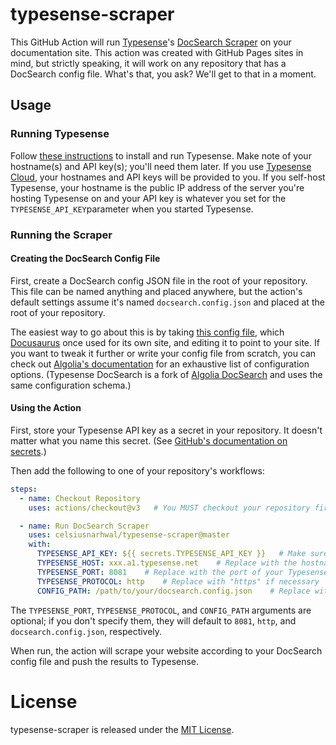# typesense-scraper

This GitHub Action will run [Typesense](https://typesense.org)'s [DocSearch Scraper](https://github.com/typesense/typesense-docsearch-scraper)
on your documentation site. This action was created with GitHub Pages sites in mind, but strictly speaking, it will
work on any repository that has a DocSearch config file. What's that, you ask? We'll get to that in a moment.

## Usage

### Running Typesense

Follow [these instructions](https://typesense.org/docs/guide/install-typesense.html) to install and run Typesense.
Make note of your hostname(s) and API key(s); you'll need them later. If you use [Typesense Cloud](https://cloud.typesense.org),
your hostnames and API keys will be provided to you. If you self-host Typesense, your hostname is the public IP address 
of the server you're hosting Typesense on and your API key is whatever you set for the `TYPESENSE_API_KEY`parameter 
when you started Typesense.

### Running the Scraper

#### Creating the DocSearch Config File

First, create a DocSearch config JSON file in the root of your repository. This file can be named anything and placed
anywhere, but the action's default settings assume it's named `docsearch.config.json` and placed at the root of your
repository.

The easiest way to go about this is by taking [this config file](https://github.com/algolia/docsearch-configs/blob/master/configs/docusaurus-2.json),
which [Docusaurus](https://docusaurus.io/) once used for its own site, and editing it to point to your site. If you want to
tweak it further or write your config file from scratch, you can check out [Algolia's documentation](https://docsearch.algolia.com/docs/legacy/config-file/) 
for an exhaustive list of configuration options. (Typesense DocSearch is a fork of [Algolia DocSearch](https://github.com/algolia/docsearch) 
and uses the same configuration schema.)

#### Using the Action

First, store your Typesense API key as a secret in your repository. It doesn't matter what you name this secret.
(See [GitHub's documentation on secrets](https://docs.github.com/en/actions/security-guides/encrypted-secrets).)

Then add the following to one of your repository's workflows:

```yaml
steps:
  - name: Checkout Repository
    uses: actions/checkout@v3   # You MUST checkout your repository first!

  - name: Run DocSearch Scraper
    uses: celsiusnarhwal/typesense-scraper@master
    with:
      TYPESENSE_API_KEY: ${{ secrets.TYPESENSE_API_KEY }}   # Make sure this matches the name of your secret
      TYPESENSE_HOST: xxx.a1.typesense.net    # Replace with the hostname of your Typesense server
      TYPESENSE_PORT: 8081    # Replace with the port of your Typesense server
      TYPESENSE_PROTOCOL: http    # Replace with "https" if necessary
      CONFIG_PATH: /path/to/your/docsearch.config.json    # Replace with the path to your DocSearch config file (relative to the root of your repository)
```

The `TYPESENSE_PORT`, `TYPESENSE_PROTOCOL`, and `CONFIG_PATH` arguments are optional; if you don't specify them, they will default to
`8081`, `http`, and `docsearch.config.json`, respectively.

When run, the action will scrape your website according to your DocSearch config file and push the results to Typesense.

# License

typesense-scraper is released under the [MIT License](LICENSE.md).